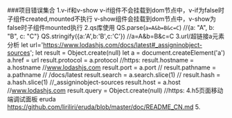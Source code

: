 ###项目错误集合
1.v-if和v-show
    v-if组件不会挂载到dom节点中，v-if为false时子组件created,mounted不执行
    v-show组件会挂载到dom节点中，v-show为false时子组件mounted执行
2.qs库使用
    QS.parse(`a=A&b=B&c=C`)                     //{a: "A", b: "B", c: "C"}
    QS.stringify({a:'A',b:'B',c:'C'})           //a=A&b=B&c=C
3.url/超链接a元素分析
    let url='https://www.lodashjs.com/docs/latest#_assigninobject-sources';
    let result = Object.create(null)
    let a = document.createElement('a')
    a.href = url
    result.protocol = a.protocol            //https:
    result.hostname = a.hostname            //www.lodashjs.com
    result.port = a.port                    //
    result.pathname = a.pathname            // /docs/latest
    result.search = a.search.slice(1)       //
    result.hash = a.hash.slice(1)           //_assigninobject-sources
    result.host = a.host                    //www.lodashjs.com
    result.query = Object.create(null)            //https:
4.h5页面移动端调试面板 eruda
    https://github.com/liriliri/eruda/blob/master/doc/README_CN.md
5.